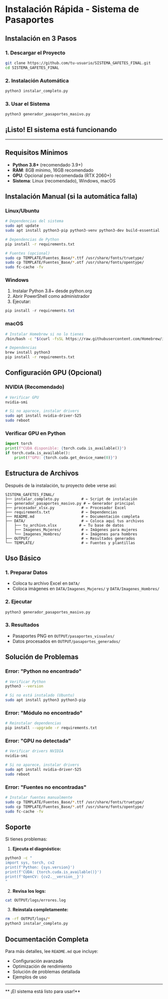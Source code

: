 #  Instalación Rápida - Sistema de Pasaportes

##  Instalación en 3 Pasos

### 1. Descargar el Proyecto
```bash
git clone https://github.com/tu-usuario/SISTEMA_GAFETES_FINAL.git
cd SISTEMA_GAFETES_FINAL
```

### 2. Instalación Automática
```bash
python3 instalar_completo.py
```

### 3. Usar el Sistema
```bash
python3 generador_pasaportes_masivo.py
```

##  ¡Listo! El sistema está funcionando

---

##  Requisitos Mínimos

- **Python 3.8+** (recomendado 3.9+)
- **RAM**: 8GB mínimo, 16GB recomendado
- **GPU**: Opcional pero recomendada (RTX 2060+)
- **Sistema**: Linux (recomendado), Windows, macOS

##  Instalación Manual (si la automática falla)

### Linux/Ubuntu
```bash
# Dependencias del sistema
sudo apt update
sudo apt install python3-pip python3-venv python3-dev build-essential

# Dependencias de Python
pip install -r requirements.txt

# Fuentes (opcional)
sudo cp TEMPLATE/Fuentes_Base/*.ttf /usr/share/fonts/truetype/
sudo cp TEMPLATE/Fuentes_Base/*.otf /usr/share/fonts/opentype/
sudo fc-cache -fv
```

### Windows
1. Instalar Python 3.8+ desde python.org
2. Abrir PowerShell como administrador
3. Ejecutar:
```powershell
pip install -r requirements.txt
```

### macOS
```bash
# Instalar Homebrew si no lo tienes
/bin/bash -c "$(curl -fsSL https://raw.githubusercontent.com/Homebrew/install/HEAD/install.sh)"

# Dependencias
brew install python3
pip install -r requirements.txt
```

##  Configuración GPU (Opcional)

### NVIDIA (Recomendado)
```bash
# Verificar GPU
nvidia-smi

# Si no aparece, instalar drivers
sudo apt install nvidia-driver-525
sudo reboot
```

### Verificar GPU en Python
```python
import torch
print(f"CUDA disponible: {torch.cuda.is_available()}")
if torch.cuda.is_available():
    print(f"GPU: {torch.cuda.get_device_name(0)}")
```

##  Estructura de Archivos

Después de la instalación, tu proyecto debe verse así:

```
SISTEMA_GAFETES_FINAL/
├── instalar_completo.py          # ← Script de instalación
├── generador_pasaportes_masivo.py # ← Generador principal
├── procesador_xlsx.py            # ← Procesador Excel
├── requirements.txt              # ← Dependencias
├── README.md                     # ← Documentación completa
├── DATA/                         # ← Coloca aquí tus archivos
│   ├── tu_archivo.xlsx          # ← Tu base de datos
│   ├── Imagenes_Mujeres/         # ← Imágenes para mujeres
│   └── Imagenes_Hombres/         # ← Imágenes para hombres
├── OUTPUT/                       # ← Resultados generados
└── TEMPLATE/                     # ← Fuentes y plantillas
```

##  Uso Básico

### 1. Preparar Datos
- Coloca tu archivo Excel en `DATA/`
- Coloca imágenes en `DATA/Imagenes_Mujeres/` y `DATA/Imagenes_Hombres/`

### 2. Ejecutar
```bash
python3 generador_pasaportes_masivo.py
```

### 3. Resultados
- Pasaportes PNG en `OUTPUT/pasaportes_visuales/`
- Datos procesados en `OUTPUT/pasaportes_generados/`

##  Solución de Problemas

### Error: "Python no encontrado"
```bash
# Verificar Python
python3 --version

# Si no está instalado (Ubuntu)
sudo apt install python3 python3-pip
```

### Error: "Módulo no encontrado"
```bash
# Reinstalar dependencias
pip install --upgrade -r requirements.txt
```

### Error: "GPU no detectada"
```bash
# Verificar drivers NVIDIA
nvidia-smi

# Si no aparece, instalar drivers
sudo apt install nvidia-driver-525
sudo reboot
```

### Error: "Fuentes no encontradas"
```bash
# Instalar fuentes manualmente
sudo cp TEMPLATE/Fuentes_Base/*.ttf /usr/share/fonts/truetype/
sudo cp TEMPLATE/Fuentes_Base/*.otf /usr/share/fonts/opentype/
sudo fc-cache -fv
```

##  Soporte

Si tienes problemas:

1. **Ejecuta el diagnóstico:**
```bash
python3 -c "
import sys, torch, cv2
print(f'Python: {sys.version}')
print(f'CUDA: {torch.cuda.is_available()}')
print(f'OpenCV: {cv2.__version__}')
"
```

2. **Revisa los logs:**
```bash
cat OUTPUT/logs/errores.log
```

3. **Reinstala completamente:**
```bash
rm -rf OUTPUT/logs/*
python3 instalar_completo.py
```

##  Documentación Completa

Para más detalles, lee `README.md` que incluye:
- Configuración avanzada
- Optimización de rendimiento
- Solución de problemas detallada
- Ejemplos de uso

---

** ¡El sistema está listo para usar!**